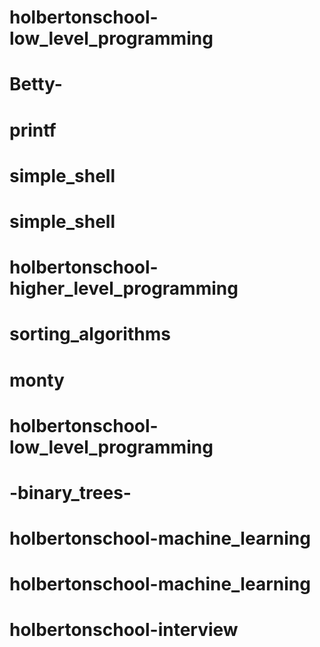 # holbertonschool-low_level_programming
# Betty-
# printf
# simple_shell
# simple_shell
# holbertonschool-higher_level_programming
# sorting_algorithms
# monty
# holbertonschool-low_level_programming
# -binary_trees-
# holbertonschool-machine_learning
# holbertonschool-machine_learning
# holbertonschool-interview
